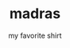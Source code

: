 ---
title: madras
subtitle: my favorite shirt
reference: madras
layout: project
customJS:
- lib: raphael
- file: madras.js
---